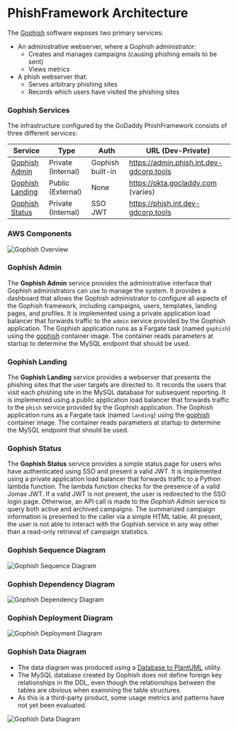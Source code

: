 # PhishFramework Architecture

The [Gophish](https://getgophish.com/) software exposes two primary services:

* An administrative webserver, where a Gophish administrator:
  - Creates and manages campaigns (causing phishing emails to be sent)
  - Views metrics
* A phish webserver that:
  - Serves arbitrary phishing sites
  - Records which users have visited the phishing sites

### Gophish Services

The infrastructure configured by the GoDaddy PhishFramework consists of three
different services:

| Service                             | Type               | Auth             | URL (Dev-Private)                        |
|-------------------------------------|--------------------|------------------|------------------------------------------|
| [Gophish Admin](#gophish-admin)     | Private (Internal) | Gophish built-in | https://admin.phish.int.dev-gdcorp.tools |
| [Gophish Landing](#gophish-landing) | Public (External)  | None             | https://okta.gocladdy.com (varies)       |
| [Gophish Status](#gophish-status)   | Private (Internal) | SSO JWT          | https://phish.int.dev-gdcorp.tools       |

### AWS Components

![Gophish Overview](diagrams/PhishFramework.png "Gophish Overview")

### Gophish Admin

The **Gophish Admin** service provides the administrative interface that
Gophish administrators can use to manage the system.  It provides a dashboard
that allows the Gophish administrator to configure all aspects of the Gophish
framework, including campaigns, users, templates, landing pages, and profiles.
It is implemented using a private application load balancer that forwards
traffic to the `admin` service provided by the Gophish application.  The
Gophish application runs as a Fargate task (named `gophish`) using the
[gophish](../containers/gophish/) container image.  The container reads
parameters at startup to determine the MySQL endpoint that should be used.

### Gophish Landing

The **Gophish Landing** service provides a webserver that presents the phishing
sites that the user targets are directed to.  It records the users that visit
each phishing site in the MySQL database for subsequent reporting.  It is
implemented using a public application load balancer that forwards traffic to
the `phish` service provided by the Gophish application.  The Gophish
application runs as a Fargate task (named `landing`) using the
[gophish](../containers/gophish/) container image.  The container reads
parameters at startup to determine the MySQL endpoint that should be used.

### Gophish Status

The **Gophish Status** service provides a simple status page for users who have
authenticated using SSO and present a valid JWT.  It is implemented using a
private application load balancer that forwards traffic to a Python lambda
function.  The lambda function checks for the presence of a valid Jomax JWT.
If a valid JWT is not present, the user is redirected to the SSO login page.
Otherwise, an API call is made to the *Gophish Admin* service to query both
active and archived campaigns.  The summarized campaign information is
presented to the caller via a simple HTML table.  At present, the user is not
able to interact with the Gophish service in any way other than a read-only
retrieval of campaign statistics.

### Gophish Sequence Diagram

![Gophish Sequence Diagram](diagrams/gophish_sequence.svg "Gophish Sequence Diagram")

### Gophish Dependency Diagram

![Gophish Dependency Diagram](diagrams/gophish_dependency.svg "Gophish Dependency Diagram")

### Gophish Deployment Diagram

![Gophish Deployment Diagram](diagrams/gophish_deployment.png "Gophish Deployment Diagram")

### Gophish Data Diagram

* The data diagram was produced using a [Database to
  PlantUML](https://github.com/Hywan/Database-to-PlantUML) utility.
* The MySQL database created by Gophish does not define foreign key
  relationships in the DDL, even though the relationships between the tables
  are obvious when examining the table structures.
* As this is a third-party product, some usage metrics and patterns have not
  yet been evaluated.

![Gophish Data Diagram](diagrams/gophish_data.svg "Gophish Data Diagram")

